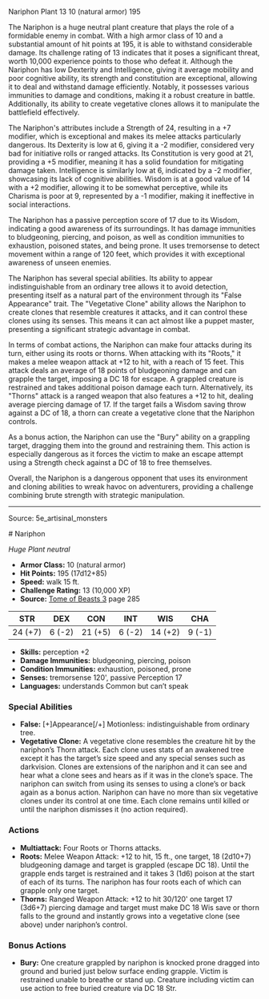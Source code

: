 <MonsterName/>Nariphon</MonsterName>
<CreatureType/>Plant</CreatureType>
<CR/>13</CR>
<AC/>10 (natural armor)</AC>
<HP/>195</HP>
<summary>The Nariphon is a huge neutral plant creature that plays the role of a formidable enemy in combat. With a high armor class of 10 and a substantial amount of hit points at 195, it is able to withstand considerable damage. Its challenge rating of 13 indicates that it poses a significant threat, worth 10,000 experience points to those who defeat it. Although the Nariphon has low Dexterity and Intelligence, giving it average mobility and poor cognitive ability, its strength and constitution are exceptional, allowing it to deal and withstand damage efficiently. Notably, it possesses various immunities to damage and conditions, making it a robust creature in battle. Additionally, its ability to create vegetative clones allows it to manipulate the battlefield effectively.</summary>

<detail>

The Nariphon's attributes include a Strength of 24, resulting in a +7 modifier, which is exceptional and makes its melee attacks particularly dangerous. Its Dexterity is low at 6, giving it a -2 modifier, considered very bad for initiative rolls or ranged attacks. Its Constitution is very good at 21, providing a +5 modifier, meaning it has a solid foundation for mitigating damage taken. Intelligence is similarly low at 6, indicated by a -2 modifier, showcasing its lack of cognitive abilities. Wisdom is at a good value of 14 with a +2 modifier, allowing it to be somewhat perceptive, while its Charisma is poor at 9, represented by a -1 modifier, making it ineffective in social interactions.

The Nariphon has a passive perception score of 17 due to its Wisdom, indicating a good awareness of its surroundings. It has damage immunities to bludgeoning, piercing, and poison, as well as condition immunities to exhaustion, poisoned states, and being prone. It uses tremorsense to detect movement within a range of 120 feet, which provides it with exceptional awareness of unseen enemies.

The Nariphon has several special abilities. Its ability to appear indistinguishable from an ordinary tree allows it to avoid detection, presenting itself as a natural part of the environment through its "False Appearance" trait. The "Vegetative Clone" ability allows the Nariphon to create clones that resemble creatures it attacks, and it can control these clones using its senses. This means it can act almost like a puppet master, presenting a significant strategic advantage in combat.

In terms of combat actions, the Nariphon can make four attacks during its turn, either using its roots or thorns. When attacking with its "Roots," it makes a melee weapon attack at +12 to hit, with a reach of 15 feet. This attack deals an average of 18 points of bludgeoning damage and can grapple the target, imposing a DC 18 for escape. A grappled creature is restrained and takes additional poison damage each turn. Alternatively, its "Thorns" attack is a ranged weapon that also features a +12 to hit, dealing average piercing damage of 17. If the target fails a Wisdom saving throw against a DC of 18, a thorn can create a vegetative clone that the Nariphon controls.

As a bonus action, the Nariphon can use the "Bury" ability on a grappling target, dragging them into the ground and restraining them. This action is especially dangerous as it forces the victim to make an escape attempt using a Strength check against a DC of 18 to free themselves.

Overall, the Nariphon is a dangerous opponent that uses its environment and cloning abilities to wreak havoc on adventurers, providing a challenge combining brute strength with strategic manipulation.</detail>



---

Source: 5e_artisinal_monsters

<statblock>
# Nariphon

*Huge* *Plant* *neutral*

- **Armor Class:** 10 (natural armor)
- **Hit Points:** 195 (17d12+85)
- **Speed:** walk 15 ft.
- **Challenge Rating:** 13 (10,000 XP)
- **Source:** [Tome of Beasts 3](https://koboldpress.com/kpstore/product/tome-of-beasts-3-for-5th-edition/) page 285

| STR | DEX | CON | INT | WIS | CHA |
| --- | --- | --- | --- | --- | --- |
| 24 (+7) | 6 (-2) | 21 (+5) | 6 (-2) | 14 (+2) | 9 (-1) |

- **Skills:** perception +2
- **Damage Immunities:** bludgeoning, piercing, poison
- **Condition Immunities:** exhaustion, poisoned, prone
- **Senses:** tremorsense 120', passive Perception 17
- **Languages:** understands Common but can’t speak

### Special Abilities

- **False:** [+]Appearance[/+] Motionless: indistinguishable from ordinary tree.
- **Vegetative Clone:** A vegetative clone resembles the creature hit by the nariphon’s Thorn attack. Each clone uses stats of an awakened tree except it has the target’s size speed and any special senses such as darkvision. Clones are extensions of the nariphon and it can see and hear what a clone sees and hears as if it was in the clone’s space. The nariphon can switch from using its senses to using a clone’s or back again as a bonus action. Nariphon can have no more than six vegetative clones under its control at one time. Each clone remains until killed or until the nariphon dismisses it (no action required).

### Actions

- **Multiattack:** Four Roots or Thorns attacks.
- **Roots:** Melee Weapon Attack: +12 to hit, 15 ft., one target, 18 (2d10+7) bludgeoning damage and target is grappled (escape DC 18). Until the grapple ends target is restrained and it takes 3 (1d6) poison at the start of each of its turns. The nariphon has four roots each of which can grapple only one target.
- **Thorns:** Ranged Weapon Attack: +12 to hit 30/120' one target 17 (3d6+7) piercing damage and target must make DC 18 Wis save or thorn falls to the ground and instantly grows into a vegetative clone (see above) under nariphon’s control.

### Bonus Actions

- **Bury:** One creature grappled by nariphon is knocked prone dragged into ground and buried just below surface ending grapple. Victim is restrained unable to breathe or stand up. Creature including victim can use action to free buried creature via DC 18 Str.


</statblock>


